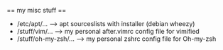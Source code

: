 == my misc stuff ==

* /etc/apt/...  --> apt sourceslists with installer (debian wheezy)
* /stuff/vim/... --> my personal after.vimrc config file for vimified
* /stuff/oh-my-zsh/... --> my personal zshrc config file for Oh-my-zsh
